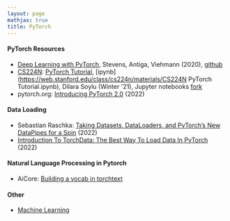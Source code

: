 ```yaml
---
layout: page
mathjax: true
title: PyTorch
---
```


#### PyTorch Resources
* [Deep Learning with PyTorch](https://www.amazon.com/Deep-Learning-PyTorch-Eli-Stevens/dp/1617295264), Stevens, Antiga, Viehmann (2020), [github](https://github.com/deep-learning-with-pytorch/dlwpt-code)
* [CS224N](https://web.stanford.edu/class/cs224n/): [PyTorch Tutorial](https://web.stanford.edu/class/cs224n/materials/CS224N_PyTorch_Tutorial.html), [ipynb](https://web.stanford.edu/class/cs224n/materials/CS224N PyTorch Tutorial.ipynb), Dilara Soylu (Winter '21), Jupyter notebooks [fork](https://github.com/Bitdribble/cs224n)
* pytorch.org: [Introducing PyTorch 2.0](https://pytorch.org/get-started/pytorch-2.0/?utm_source=linkedin&utm_medium=organic_social&utm_campaign=pytorch_conference) (2022)

#### Data Loading
* Sebastian Raschka: [Taking Datasets, DataLoaders, and PyTorch’s New DataPipes for a Spin](https://sebastianraschka.com/blog/2022/datapipes.html) (2022)
* [Introduction To TorchData: The Best Way To Load Data In PyTorch](https://www.bitswired.com/blog/introduction-to-torchdata-the-best-way-to-load-data-in-pytorch) (2022)

#### Natural Language Processing in Pytorch
* AiCore: [Building a vocab in torchtext](https://www.youtube.com/watch?v=CrS-LFXEiyk)

#### Other
* [Machine Learning](../machine_learning.md)
